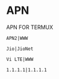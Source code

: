 # APN
APN FOR TERMUX


```
APN2|WWW
```
```
Jio|JioNet

```
```
Vi LTE|WWW
```
```
1.1.1.1|1.1.1.1

```


